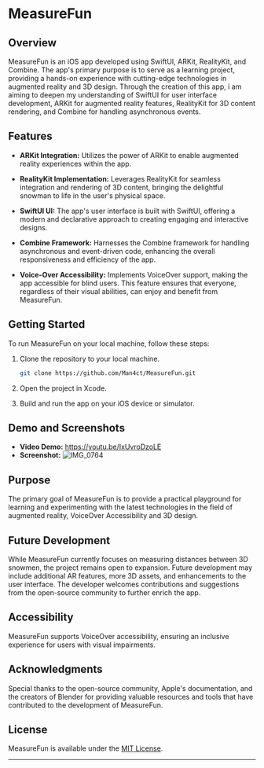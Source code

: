 
# MeasureFun

## Overview

MeasureFun is an iOS app developed using SwiftUI, ARKit, RealityKit, and Combine. The app's primary purpose is to serve as a learning project, providing a hands-on experience with cutting-edge technologies in augmented reality and 3D design. Through the creation of this app, i am aiming to deepen my understanding of SwiftUI for user interface development, ARKit for augmented reality features, RealityKit for 3D content rendering, and Combine for handling asynchronous events.

## Features

- **ARKit Integration:** Utilizes the power of ARKit to enable augmented reality experiences within the app.
  
- **RealityKit Implementation:** Leverages RealityKit for seamless integration and rendering of 3D content, bringing the delightful snowman to life in the user's physical space.

- **SwiftUI UI:** The app's user interface is built with SwiftUI, offering a modern and declarative approach to creating engaging and interactive designs.

- **Combine Framework:** Harnesses the Combine framework for handling asynchronous and event-driven code, enhancing the overall responsiveness and efficiency of the app.

- **Voice-Over Accessibility:** Implements VoiceOver support, making the app accessible for blind users. This feature ensures that everyone, regardless of their visual abilities, can enjoy and benefit from MeasureFun.

## Getting Started

To run MeasureFun on your local machine, follow these steps:

1. Clone the repository to your local machine.
   ```bash
   git clone https://github.com/Man4ct/MeasureFun.git
   ```

2. Open the project in Xcode.

3. Build and run the app on your iOS device or simulator.

## Demo and Screenshots

- **Video Demo:** https://youtu.be/IxUvroDzoLE
- **Screenshot:** ![IMG_0764](https://github.com/Man4ct/MeasureFun/assets/78774559/46ada12c-90c4-4d55-a49d-3ce19a47a12a)





## Purpose

The primary goal of MeasureFun is to provide a practical playground for learning and experimenting with the latest technologies in the field of augmented reality, VoiceOver Accessibility and 3D design.

## Future Development

While MeasureFun currently focuses on measuring distances between 3D snowmen, the project remains open to expansion. Future development may include additional AR features, more 3D assets, and enhancements to the user interface. The developer welcomes contributions and suggestions from the open-source community to further enrich the app.

## Accessibility

MeasureFun supports VoiceOver accessibility, ensuring an inclusive experience for users with visual impairments.

## Acknowledgments

Special thanks to the open-source community, Apple's documentation, and the creators of Blender for providing valuable resources and tools that have contributed to the development of MeasureFun.

## License

MeasureFun is available under the [MIT License](LICENSE).

---
